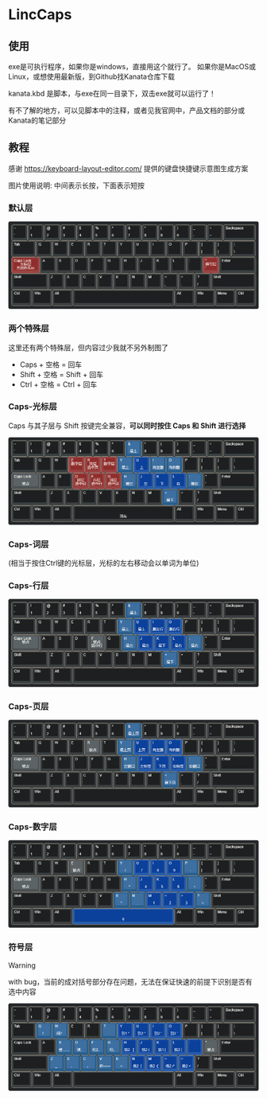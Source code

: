 # LincCaps

## 使用

exe是可执行程序，如果你是windows，直接用这个就行了。
如果你是MacOS或Linux，或想使用最新版，到Github找Kanata仓库下载

kanata.kbd 是脚本，与exe在同一目录下，双击exe就可以运行了！

有不了解的地方，可以见脚本中的注释，或者见我官网中，产品文档的部分或Kanata的笔记部分

## 教程

感谢 https://keyboard-layout-editor.com/ 提供的键盘快捷键示意图生成方案

图片使用说明: 中间表示长按，下面表示短按

### 默认层

![](./assets/keyboard-layout-default.png)

### 两个特殊层

这里还有两个特殊层，但内容过少我就不另外制图了

- Caps + 空格 = 回车
- Shift + 空格 = Shift + 回车
- Ctrl + 空格 = Ctrl + 回车

### Caps-光标层

Caps 与其子层与 Shift 按键完全兼容，**可以同时按住 Caps 和 Shift 进行选择**

![](./assets/keyboard-layout-cursor.png)

### Caps-词层

(相当于按住Ctrl键的光标层，光标的左右移动会以单词为单位)

### Caps-行层

![](./assets/keyboard-layout-line.png)

### Caps-页层

![](./assets/keyboard-layout-page.png)

### Caps-数字层

![](./assets/keyboard-layout-num.png)

### 符号层

> [!warning]
> with bug，当前的成对括号部分存在问题，无法在保证快速的前提下识别是否有选中内容

![](./assets/keyboard-layout-sign.png)
